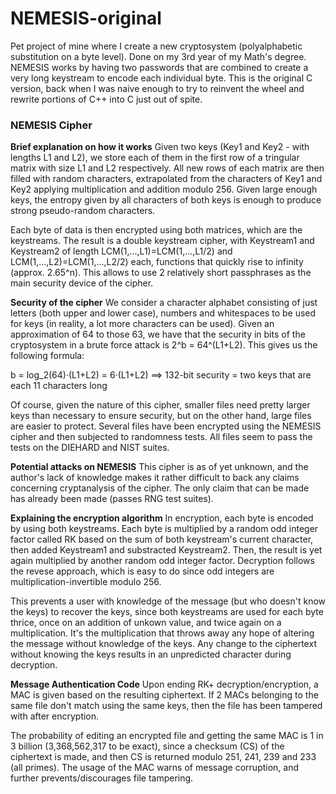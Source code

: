 # NEMESIS-original
Pet project of mine where I create a new cryptosystem (polyalphabetic substitution on a byte level). Done on my 3rd year of my Math's degree. NEMESIS works by having two passwords that are combined to create a very long keystream to encode each individual byte. This is the original C version, back when I was naive enough to try to reinvent the wheel and rewrite portions of C++ into C just out of spite.

### NEMESIS Cipher
**Brief explanation on how it works**
Given two keys (Key1 and Key2 - with lengths L1 and L2), we store each of them in the first row of a tringular matrix with size L1 and L2 respectively. All new rows of each matrix are then filled with random characters, extrapolated from the characters of Key1 and Key2 applying multiplication and addition modulo 256. Given large enough keys, the entropy given by all characters of both keys is enough to produce strong pseudo-random characters.

Each byte of data is then encrypted using both matrices, which are the keystreams. The result is a double keystream cipher, with Keystream1 and Keystream2 of length LCM(1,...,L1)=LCM(1,...,L1/2) and LCM(1,...,L2)=LCM(1,...,L2/2) each, functions that quickly rise to infinity (approx. 2.65^n). This allows to use 2 relatively short passphrases as the main security device of the cipher.

**Security of the cipher**
We consider a character alphabet consisting of just letters (both upper and lower case), numbers and whitespaces to be used for keys (in reality, a lot more characters can be used). Given an approximation of 64 to those 63, we have that the security in bits of the cryptosystem in a brute force attack is 2^b = 64^(L1+L2). This gives us the following formula:

b = log_2(64)·(L1+L2) = 6·(L1+L2)    ==>    132-bit security = two keys that are each 11 characters long

Of course, given the nature of this cipher, smaller files need pretty larger keys than necessary to ensure security, but on the other hand, large files are easier to protect. Several files have been encrypted using the NEMESIS cipher and then subjected to randomness tests. All files seem to pass the tests on the DIEHARD and NIST suites.

**Potential attacks on NEMESIS**
This cipher is as of yet unknown, and the author's lack of knowledge makes it rather difficult to back any claims concerning cryptanalysis of the cipher. The only claim that can be made has already been made (passes RNG test suites).

**Explaining the encryption algorithm**
In encryption, each byte is encoded by using both keystreams. Each byte is multiplied by a random odd integer factor called RK based on the sum of both keystream's current character, then added Keystream1 and substracted Keystream2. Then, the result is yet again multiplied by another random odd integer factor. Decryption follows the revese approach, which is easy to do since odd integers are multiplication-invertible modulo 256.

This prevents a user with knowledge of the message (but who doesn't know the keys) to recover the keys, since both keystreams are used for each byte thrice, once on an addition of unkown value, and twice again on a multiplication. It's the multiplication that throws away any hope of altering the message without knowledge of the keys. Any change to the ciphertext without knowing the keys results in an unpredicted character during decryption.

**Message Authentication Code**
Upon ending RK+ decryption/encryption, a MAC is given based on the resulting ciphertext. If 2 MACs belonging to the same file don't match using the same keys, then the file has been tampered with after encryption.

The probability of editing an encrypted file and getting the same MAC is 1 in 3 billion (3,368,562,317 to be exact), since a checksum (CS) of the ciphertext is made, and then CS is returned modulo 251, 241, 239 and 233 (all primes). The usage of the MAC warns of message corruption, and further prevents/discourages file tampering.
